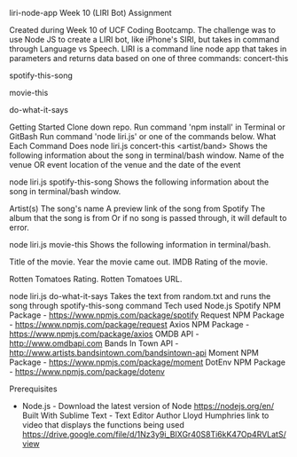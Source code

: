 liri-node-app
Week 10 (LIRI Bot) Assignment

Created during Week 10 of UCF Coding Bootcamp. The challenge was to use Node JS to create a LIRI bot, like iPhone's SIRI, but takes in command through Language vs Speech. LIRI is a command line node app that takes in parameters and returns data based on one of three commands:
concert-this

spotify-this-song

movie-this

do-what-it-says

Getting Started
Clone down repo.
Run command 'npm install' in Terminal or GitBash
Run command 'node liri.js' or one of the commands below.
What Each Command Does
node liri.js concert-this <artist/band>
Shows the following information about the song in terminal/bash window.
Name of the venue OR event
location of the venue
and the date of the event

node liri.js spotify-this-song <song name>
Shows the following information about the song in terminal/bash window.

Artist(s)
The song's name
A preview link of the song from Spotify
The album that the song is from
Or if no song is passed through, it will default to error.

node liri.js movie-this <movie name>
Shows the following information in terminal/bash.

Title of the movie.
Year the movie came out.
IMDB Rating of the movie.

Rotten Tomatoes Rating.
Rotten Tomatoes URL.

node liri.js do-what-it-says
Takes the text from random.txt and runs the song through spotify-this-song command
Tech used
Node.js
Spotify NPM Package - https://www.npmjs.com/package/spotify
Request NPM Package - https://www.npmjs.com/package/request
Axios NPM Package - https://www.npmjs.com/package/axios
OMDB API - http://www.omdbapi.com
Bands In Town API - http://www.artists.bandsintown.com/bandsintown-api
Moment NPM Package - https://www.npmjs.com/package/moment
DotEnv NPM Package - https://www.npmjs.com/package/dotenv

Prerequisites
- Node.js - Download the latest version of Node https://nodejs.org/en/
Built With
Sublime Text - Text Editor
Author
Lloyd Humphries
link to video that displays the functions being used
https://drive.google.com/file/d/1Nz3y9i_BIXGr40S8Ti6kK47Op4RVLatS/view
